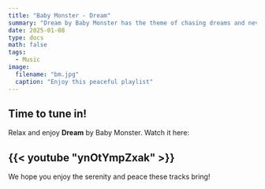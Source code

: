 ```yaml
---
title: "Baby Monster - Dream"
summary: "Dream by Baby Monster has the theme of chasing dreams and never giving up. The lyrics encourage you to keep fighting even when facing obstacles. With an energetic melody, this song inspires listeners to achieve goals."
date: 2025-01-08
type: docs
math: false
tags:
  - Music
image:
  filename: "bm.jpg"
  caption: "Enjoy this peaceful playlist"
---
```


## Time to tune in!

Relax and enjoy **Dream** by Baby Monster. Watch it here:

## {{< youtube "ynOtYmpZxak" >}}

We hope you enjoy the serenity and peace these tracks bring!
